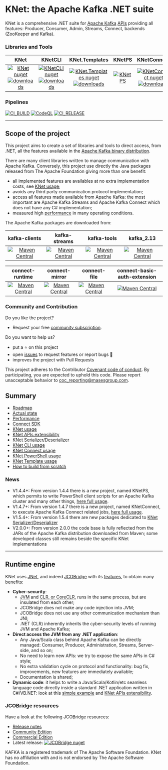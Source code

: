 # KNet: the Apache Kafka .NET suite

KNet is a comprehensive .NET suite for [Apache Kafka](https://kafka.apache.org/) [APIs](https://kafka.apache.org/documentation/#api) providing all features: Producer, Consumer, Admin, Streams, Connect, backends (ZooKeeper and Kafka).

### Libraries and Tools

|KNet | KNetCLI | KNet.Templates | KNetPS | KNetConnect |
|:---:	|:---:	|:---:	|:---:	|:---:	|
|[![KNet nuget](https://img.shields.io/nuget/v/MASES.KNet)](https://www.nuget.org/packages/MASES.KNet) [![downloads](https://img.shields.io/nuget/dt/MASES.KNet)](https://www.nuget.org/packages/MASES.KNet) | [![KNetCLI nuget](https://img.shields.io/nuget/v/MASES.KNetCLI)](https://www.nuget.org/packages/MASES.KNetCLI) [![downloads](https://img.shields.io/nuget/dt/MASES.KNetCLI)](https://www.nuget.org/packages/MASES.KNetCLI) | [![KNet.Templates nuget](https://img.shields.io/nuget/v/MASES.KNet.Templates)](https://www.nuget.org/packages/MASES.KNet.Templates) [![downloads](https://img.shields.io/nuget/dt/MASES.KNet.Templates)](https://www.nuget.org/packages/MASES.KNet.Templates)| [![KNetPS](https://img.shields.io/powershellgallery/v/MASES.KNetPS.svg?style=flat-square&label=MASES.KNetPS)](https://www.powershellgallery.com/packages/MASES.KNetPS/)| [![KNetConnect nuget](https://img.shields.io/nuget/v/MASES.KNetConnect)](https://www.nuget.org/packages/MASES.KNetConnect) [![downloads](https://img.shields.io/nuget/dt/MASES.KNetConnect)](https://www.nuget.org/packages/MASES.KNetConnect) |

### Pipelines

[![CI_BUILD](https://github.com/masesgroup/KNet/actions/workflows/build.yaml/badge.svg)](https://github.com/masesgroup/KNet/actions/workflows/build.yaml)
[![CodeQL](https://github.com/masesgroup/KNet/actions/workflows/codeql-analysis.yml/badge.svg)](https://github.com/masesgroup/KNet/actions/workflows/codeql-analysis.yml)
[![CI_RELEASE](https://github.com/masesgroup/KNet/actions/workflows/release.yaml/badge.svg)](https://github.com/masesgroup/KNet/actions/workflows/release.yaml) 

---

## Scope of the project

This project aims to create a set of libraries and tools to direct access, from .NET, all the features available in the [Apache Kafka binary distribution](https://kafka.apache.org/downloads). 

There are many client libraries written to manage communication with Apache Kafka. Conversely, this project use directly the Java packages released from The Apache Foundation giving more than one benefit:
* all implemented features are availables at no extra implementation costs, see [KNet usage](src/net/Documentation/articles/usage.md);
* avoids any third party communication protocol implementation;
* access all features made available from Apache Kafka: the most important are Apache Kafka Streams and Apache Kafka Connect which does not have any C# implementation;
* measured high [performance](src/net/Documentation/articles/performance.md) in many operating conditions.

The Apache Kafka packages are downloaded from:

|kafka-clients | kafka-streams | kafka-tools | kafka_2.13 |
|:---:	|:---:	|:---:	|:---:	|
|[![Maven Central](https://img.shields.io/maven-central/v/org.apache.kafka/kafka-clients.svg?label=Maven%20Central)](https://search.maven.org/search?q=g:%22org.apache.kafka%22%20AND%20a:%22kafka-clients%22) | [![Maven Central](https://img.shields.io/maven-central/v/org.apache.kafka/kafka-streams.svg?label=Maven%20Central)](https://search.maven.org/search?q=g:%22org.apache.kafka%22%20AND%20a:%22kafka-streams%22) | [![Maven Central](https://img.shields.io/maven-central/v/org.apache.kafka/kafka-tools.svg?label=Maven%20Central)](https://search.maven.org/search?q=g:%22org.apache.kafka%22%20AND%20a:%22kafka-tools%22) | [![Maven Central](https://img.shields.io/maven-central/v/org.apache.kafka/kafka_2.13.svg?label=Maven%20Central)](https://search.maven.org/search?q=g:%22org.apache.kafka%22%20AND%20a:%22kafka_2.13%22) |


|connect-runtime | connect-mirror | connect-file | connect-basic-auth-extension |
|:---:	|:---:	|:---:	|:---:	|
| [![Maven Central](https://img.shields.io/maven-central/v/org.apache.kafka/connect-runtime.svg?label=Maven%20Central)](https://search.maven.org/search?q=g:%22org.apache.kafka%22%20AND%20a:%22connect-runtime%22) | [![Maven Central](https://img.shields.io/maven-central/v/org.apache.kafka/connect-mirror.svg?label=Maven%20Central)](https://search.maven.org/search?q=g:%22org.apache.kafka%22%20AND%20a:%22connect-mirror%22) | [![Maven Central](https://img.shields.io/maven-central/v/org.apache.kafka/connect-file.svg?label=Maven%20Central)](https://search.maven.org/search?q=g:%22org.apache.kafka%22%20AND%20a:%22connect-file%22) |  [![Maven Central](https://img.shields.io/maven-central/v/org.apache.kafka/connect-basic-auth-extension.svg?label=Maven%20Central)](https://search.maven.org/search?q=g:%22org.apache.kafka%22%20AND%20a:%22connect-basic-auth-extension%22) |

### Community and Contribution

Do you like the project? 
- Request your free [community subscription](https://www.jcobridge.com/pricing-25/).

Do you want to help us?
- put a :star: on this project
- open [issues](https://github.com/masesgroup/KNet/issues) to request features or report bugs :bug:
- improves the project with Pull Requests

This project adheres to the Contributor [Covenant code of conduct](CODE_OF_CONDUCT.md). By participating, you are expected to uphold this code. Please report unacceptable behavior to coc_reporting@masesgroup.com.

## Summary

* [Roadmap](src/net/Documentation/articles/roadmap.md)
* [Actual state](src/net/Documentation/articles/actualstate.md)
* [Performance](src/net/Documentation/articles/performance.md)
* [Connect SDK](src/net/Documentation/articles/connectSDK.md)
* [KNet usage](src/net/Documentation/articles/usage.md)
* [KNet APIs extensibility](src/net/Documentation/articles/API_extensibility.md)
* [KNet Serializer/Deserializer](src/net/Documentation/articles/usageSerDes.md)
* [KNet CLI usage](src/net/Documentation/articles/usageCLI.md)
* [KNet Connect usage](src/net/Documentation/articles/usageConnect.md)
* [KNet PowerShell usage](src/net/Documentation/articles/usagePS.md)
* [KNet Template usage](src/net/Documentation/articles/usageTemplates.md)
* [How to build from scratch](src/net/Documentation/articles/howtobuild.md)

### News

* V1.4.4+: From version 1.4.4 there is a new project, named KNetPS, which permits to write PowerShell client scripts for an Apache Kafka cluster and many other things, [here full usage](src/net/Documentation/articles/usagePS.md).
* V1.4.7+: From version 1.4.7 there is a new project, named KNetConnect, to execute Apache Kafka Connect related jobs, [here full usage](src/net/Documentation/articles/usageConnect.md).
* V1.5.4+: From version 1.5.4 there are new packages dedicated to [KNet Serializer/Deserializer](src/net/Documentation/articles/usageSerDes.md)
* V2.0.0+: From version 2.0.0 the code base is fully reflected from the JARs of the Apache Kafka distribution downloaded from Maven; some developed classes still remains beside the specific KNet implementations
---

## Runtime engine

KNet uses [JNet](https://github.com/masesgroup/JNet), and indeed [JCOBridge](https://www.jcobridge.com/) with its [features](https://www.jcobridge.com/features/), to obtain many benefits:
* **Cyber-security**: 
  * [JVM](https://en.wikipedia.org/wiki/Java_virtual_machine) and [CLR, or CoreCLR,](https://en.wikipedia.org/wiki/Common_Language_Runtime) runs in the same process, but are insulated from each other;
  * JCOBridge does not make any code injection into JVM;
  * JCOBridge does not use any other communication mechanism than JNI;
  * .NET (CLR) inherently inherits the cyber-security levels of running JVM and Apache Kafka; 
* **Direct access the JVM from any .NET application**: 
  * Any Java/Scala class behind Apache Kafka can be directly managed: Consumer, Producer, Administration, Streams, Server-side, and so on;
  * No need to learn new APIs: we try to expose the same APIs in C# style;
  * No extra validation cycle on protocol and functionality: bug fix, improvements, new features are immediately available;
  * Documentation is shared;
* **Dynamic code**: it helps to write a Java/Scala/Kotlin/etc seamless language code directly inside a standard .NET application written in C#/VB.NET: look at this [simple example](https://www.jcobridge.com/net-examples/dotnet-examples/) and [KNet APIs extensibility](src/net/Documentation/articles/API_extensibility.md).

### JCOBridge resources

Have a look at the following JCOBridge resources:
- [Release notes](https://www.jcobridge.com/release-notes/)
- [Community Edition](https://www.jcobridge.com/pricing-25/)
- [Commercial Edition](https://www.jcobridge.com/pricing-25/)
- Latest release: [![JCOBridge nuget](https://img.shields.io/nuget/v/MASES.JCOBridge)](https://www.nuget.org/packages/MASES.JCOBridge)

KAFKA is a registered trademark of The Apache Software Foundation. KNet has no affiliation with and is not endorsed by The Apache Software Foundation.
